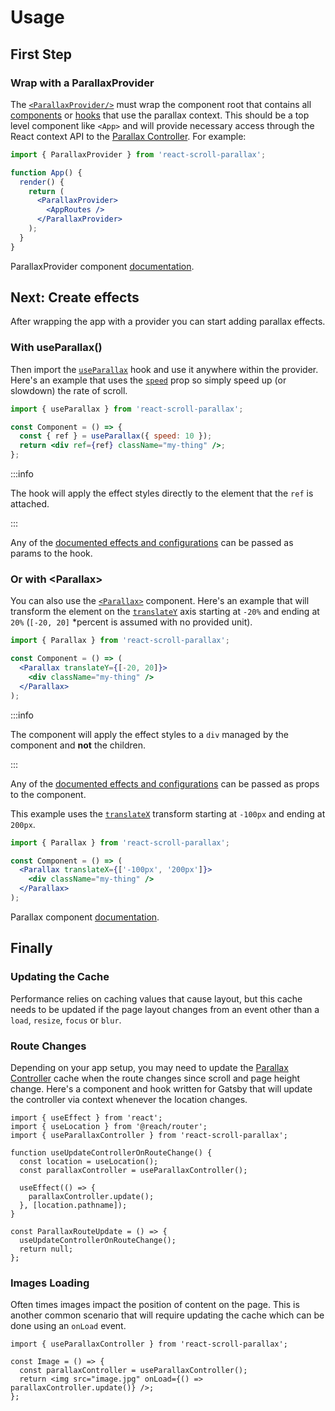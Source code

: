 # Usage

## First Step

### Wrap with a ParallaxProvider

The [`<ParallaxProvider/>`](/docs/usage/components/parallax-provider) must wrap the component root that contains all [components](/docs/usage/components/) or [hooks](/docs/usage/hooks/) that use the parallax context. This should be a top level component like `<App>` and will provide necessary access through the React context API to the [Parallax Controller](https://parallax-controller.vercel.app/docs/intro). For example:

```jsx
import { ParallaxProvider } from 'react-scroll-parallax';

function App() {
  render() {
    return (
      <ParallaxProvider>
        <AppRoutes />
      </ParallaxProvider>
    );
  }
}
```

ParallaxProvider component [documentation](/docs/usage/components/parallax-provider).

## Next: Create effects

After wrapping the app with a provider you can start adding parallax effects.

### With useParallax()

Then import the [`useParallax`](/docs/usage/hooks/use-parallax) hook and use it anywhere within the provider. Here's an example that uses the [`speed`](/docs/usage/parallax-props#configuration-props) prop so simply speed up (or slowdown) the rate of scroll.

```jsx
import { useParallax } from 'react-scroll-parallax';

const Component = () => {
  const { ref } = useParallax({ speed: 10 });
  return <div ref={ref} className="my-thing" />;
};
```

:::info

The hook will apply the effect styles directly to the element that the `ref` is attached.

:::

Any of the [documented effects and configurations](https://parallax-controller.vercel.app/docs/usage/props) can be passed as params to the hook.

### Or with <Parallax\>

You can also use the [`<Parallax>`](/docs/usage/components/parallax-component) component. Here's an example that will transform the element on the [`translateY`](/docs/usage/parallax-props#css-effect-props) axis starting at `-20%` and ending at `20%` (`[-20, 20]` \*percent is assumed with no provided unit).

```jsx
import { Parallax } from 'react-scroll-parallax';

const Component = () => (
  <Parallax translateY={[-20, 20]}>
    <div className="my-thing" />
  </Parallax>
);
```

:::info

The component will apply the effect styles to a `div` managed by the component and **not** the children.

:::

Any of the [documented effects and configurations](https://parallax-controller.vercel.app/docs/usage/props) can be passed as props to the component.

This example uses the [`translateX`](/docs/usage/parallax-props#css-effect-props) transform starting at `-100px` and ending at `200px`.

```jsx
import { Parallax } from 'react-scroll-parallax';

const Component = () => (
  <Parallax translateX={['-100px', '200px']}>
    <div className="my-thing" />
  </Parallax>
);
```

Parallax component [documentation](/docs/usage/components/parallax-component).

## Finally

### Updating the Cache

Performance relies on caching values that cause layout, but this cache needs to be updated if the page layout changes from an event other than a `load`, `resize`, `focus` or `blur`.

### Route Changes

Depending on your app setup, you may need to update the [Parallax Controller](https://parallax-controller.vercel.app/docs/intro) cache when the route changes since scroll and page height change. Here's a component and hook written for Gatsby that will update the controller via context whenever the location changes.

```tsx
import { useEffect } from 'react';
import { useLocation } from '@reach/router';
import { useParallaxController } from 'react-scroll-parallax';

function useUpdateControllerOnRouteChange() {
  const location = useLocation();
  const parallaxController = useParallaxController();

  useEffect(() => {
    parallaxController.update();
  }, [location.pathname]);
}

const ParallaxRouteUpdate = () => {
  useUpdateControllerOnRouteChange();
  return null;
};
```

### Images Loading

Often times images impact the position of content on the page. This is another common scenario that will require updating the cache which can be done using an `onLoad` event.

```tsx
import { useParallaxController } from 'react-scroll-parallax';

const Image = () => {
  const parallaxController = useParallaxController();
  return <img src="image.jpg" onLoad={() => parallaxController.update()} />;
};
```

